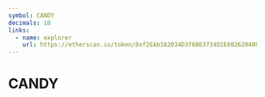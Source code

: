 ```yaml
---
symbol: CANDY
decimals: 18
links:
  - name: explorer
    url: https://etherscan.io/token/0xf2EAb3A2034D3f6B63734D2E08262040E3fF7B48
---
```


# CANDY
